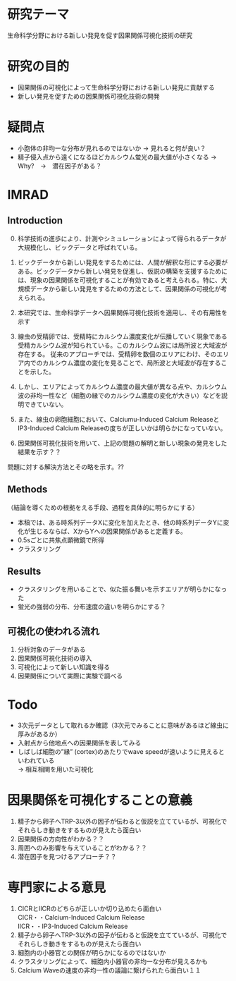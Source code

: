 # 研究テーマ
生命科学分野における新しい発見を促す因果関係可視化技術の研究

# 研究の目的
- 因果関係の可視化によって生命科学分野における新しい発見に貢献する
- 新しい発見を促すための因果関係可視化技術の開発

# 疑問点
- 小胞体の非均一な分布が見れるのではないか → 見れると何が良い？
- 精子侵入点から遠くになるほどカルシウム蛍光の最大値が小さくなる → Why?　→　潜在因子がある？

# IMRAD
## Introduction
0. 科学技術の進歩により、計測やシミュレーションによって得られるデータが大規模化し、ビックデータと呼ばれている。

1. ビックデータから新しい発見をするためには、人間が解釈な形にする必要がある。ビックデータから新しい発見を促進し、仮説の構築を支援するためには、現象の因果関係を可視化することが有効であると考えられる。特に、大規模データから新しい発見をするための方法として、因果関係の可視化が考えられる。

2. 本研究では、生命科学データへ因果関係可視化技術を適用し、その有用性を示す

3. 線虫の受精卵では、受精時にカルシウム濃度変化が伝播していく現象である受精カルシウム波が知られている。このカルシウム波には局所波と大域波が存在する。 従来のアプローチでは、受精卵を数個のエリアにわけ、そのエリア内でのカルシウム濃度の変化を見ることで、局所波と大域波が存在することを示した。

4. しかし、エリアによってカルシウム濃度の最大値が異なる点や、カルシウム波の非均一性など（細胞の縁でのカルシウム濃度の変化が大きい）などを説明できていない。
5. また、線虫の卵胞細胞において、Calciumu-Induced Calcium ReleaseとIP3-Induced Calcium Releaseの度ちが正しいかは明らかになっていない。
6. 因果関係可視化技術を用いて、上記の問題の解明と新しい現象の発見をした結果を示す？？

問題に対する解決方法とその略を示す。??

## Methods
（結論を導くための根拠をえる手段、過程を具体的に明らかにする）
- 本稿では、ある時系列データXに変化を加えたとき、他の時系列データYに変化が生じるならば、XからYへの因果関係があると定義する。
- 0.5sごとに共焦点顕微鏡で所得
- クラスタリング


## Results
- クラスタリングを用いることで、似た振る舞いを示すエリアが明らかになった
- 蛍光の強弱の分布、分布速度の違いを明らかにする？

## 可視化の使われる流れ
1. 分析対象のデータがある
2. 因果関係可視化技術の導入
3. 可視化によって新しい知識を得る
4. 因果関係について実際に実験で調べる

# Todo
- 3次元データとして取れるか確認（3次元でみることに意味があるほど線虫に厚みがあるか）
- 入射点から他地点への因果関係を表してみる
- しばしば細胞の”縁” (cortex)のあたりでwave speedが速いように見えるといわれている  
 -> 相互相関を用いた可視化

# 因果関係を可視化することの意義
1. 精子から卵子へTRP-3以外の因子が伝わると仮説を立てているが、可視化でそれらしき動きをするものが見えたら面白い
2. 因果関係の方向性がわかる？？
3. 周囲へのみ影響を与えていることがわかる？？
4. 潜在因子を見つけるアプローチ？？


# 専門家による意見
1. CICRとIICRのどちらが正しいか切り込めたら面白い  
CICR・・Calcium-Induced Calcium Release                            
IICR・・IP3-Induced Calcium Release  
2. 精子から卵子へTRP-3以外の因子が伝わると仮説を立てているが、可視化でそれらしき動きをするものが見えたら面白い  
3. 細胞内の小器官との関係が明らかになるのではないか
4. クラスタリングによって、細胞内小器官の非均一な分布が見えるかも
5. Calcium Waveの速度の非均一性の議論に繋げられたら面白い１１
